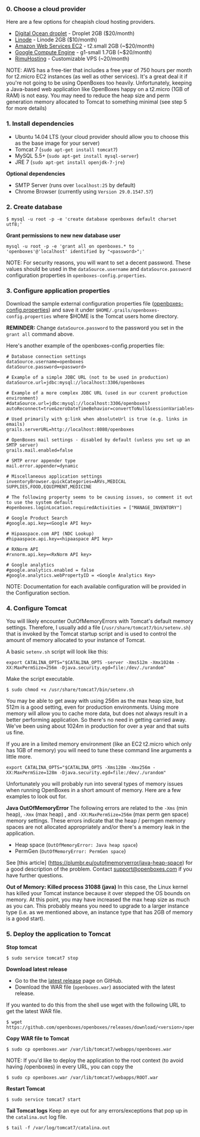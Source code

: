 ### 0. Choose a cloud provider
Here are a few options for cheapish cloud hosting providers.

* [Digital Ocean droplet](https://www.digitalocean.com/pricing/) - Droplet 2GB ($20/month)
* [Linode](https://www.linode.com/pricing) - Linode 2GB ($10/month)
* [Amazon Web Services EC2](http://www.ec2instances.info/) - t2.small 2GB (~$20/month)
* [Google Compute Engine](https://cloud.google.com/compute/pricing) - g1-small 1.7GB (~$20/month)
* [RimuHosting](https://rimuhosting.com/order/v2orderstart.jsp) - Customizable VPS (~20/month)

NOTE: AWS has a free-tier that includes a free year of 750 hours per month for t2.micro EC2 instances (as well as other services). It's a great deal it if you're not going to be using OpenBoxes too heavily. Unfortunately, keeping a Java-based web application like OpenBoxes happy on a t2.micro (1GB of RAM) is not easy. You may need to reduce the heap size and perm generation memory allocated to Tomcat to something minimal (see step 5 for more details)

### 1. Install dependencies
* Ubuntu 14.04 LTS (your cloud provider should allow you to choose this as the base image for your server)
* Tomcat 7 (`sudo apt-get install tomcat7`)
* MySQL 5.5+ (`sudo apt-get install mysql-server`)
* JRE 7 (`sudo apt-get install openjdk-7-jre`)

**Optional dependencies**
* SMTP Server (runs over `localhost:25` by default)
* Chrome Browser (currently using `Version 29.0.1547.57`)

### 2. Create database 
```
$ mysql -u root -p -e 'create database openboxes default charset utf8;'
```

**Grant permissions to new new database user**
```
mysql -u root -p -e 'grant all on openboxes.* to 'openboxes'@'localhost' identified by "<password>";'
```
NOTE: For security reasons, you will want to set a decent password.  These values should be used in the `dataSource.username` and `dataSource.password` configuration properties in `openboxes-config.properties`.

### 3. Configure application properties
Download the sample external configuration properties file ([openboxes-config.properties](https://github.com/openboxes/openboxes/blob/master/deploy/openboxes-config.properties)) and save it under `$HOME/.grails/openboxes-config.properties` where $HOME is the Tomcat users home directory.

**REMINDER:** Change `dataSource.password` to the password you set in the `grant all` command above.

Here's another example of the openboxes-config.properties file:
```
# Database connection settings
dataSource.username=openboxes
dataSource.password=<password>

# Example of a simple JDBC URL (not to be used in production)
dataSource.url=jdbc:mysql://localhost:3306/openboxes

# Example of a more complex JDBC URL (used in our ccurent production environment)
#dataSource.url=jdbc:mysql://localhost:3306/openboxes?autoReconnect=true&zeroDateTimeBehavior=convertToNull&sessionVariables=storage_engine=InnoDB

# Used primarily with g:link when absoluteUrl is true (e.g. links in emails)
grails.serverURL=http://localhost:8080/openboxes

# OpenBoxes mail settings - disabled by default (unless you set up an SMTP server)
grails.mail.enabled=false

# SMTP error appender type
mail.error.appender=dynamic

# Miscellaneous application settings
inventoryBrowser.quickCategories=ARVs,MEDICAL SUPPLIES,FOOD,EQUIPMENT,MEDICINE

# The following property seems to be causing issues, so comment it out to use the system default
#openboxes.loginLocation.requiredActivities = ["MANAGE_INVENTORY"]

# Google Product Search
#google.api.key=<Google API key>

# Hipaaspace.com API (NDC Lookup)
#hipaaspace.api.key=<hipaaspace API key>

# RXNorm API
#rxnorm.api.key=<RxNorm API key>

# Google analytics
#google.analytics.enabled = false
#google.analytics.webPropertyID = <Google Analytics Key>
```

NOTE: Documentation for each available configuration will be provided in the Configuration section.

### 4. Configure Tomcat
You will likely encounter OutOfMemoryErrors with Tomcat's default memory settings.  Therefore, I usually add a file (`/usr/share/tomcat7/bin/setenv.sh`) that is invoked by the Tomcat startup script and is used to control the amount of memory allocated to your instance of Tomcat.

A basic `setenv.sh` script will look like this:  
```
export CATALINA_OPTS="$CATALINA_OPTS -server -Xms512m -Xmx1024m -XX:MaxPermSize=256m -Djava.security.egd=file:/dev/./urandom"
```
Make the script executable.
```
$ sudo chmod +x /usr/share/tomcat7/bin/setenv.sh 
```
You may be able to get away with using 256m as the max heap size, but 512m is a good setting, even for production environments.  Using more memory will allow you to cache more data, but does not always result in a better performing application.  So there's no need in getting carried away.  We've been using about 1024m in production for over a year and that suits us fine.    

If you are in a limited memory environment (like an EC2 t2.micro which only has 1GB of memory) you will need to tune these command line arguments a little more. 
```
export CATALINA_OPTS="$CATALINA_OPTS -Xms128m -Xmx256m -XX:MaxPermSize=128m -Djava.security.egd=file:/dev/./urandom"
```

Unfortunately you will probably run into several types of memory issues when running OpenBoxes in a short amount of memory. Here are a few examples to look out for.

**Java OutOfMemoryError**
The following errors are related to the `-Xms` (min heap), `-Xmx` (max heap) , and `-XX:MaxPermSize=256m` (max perm gen space) memory settings. These errors indicate that the heap / permgen memory spaces are not allocated appropriately and/or there's a memory leak in the application. 

* Heap space (`OutOfMemoryError: Java heap space`)
* PermGen (`OutOfMemoryError: PermGen space`)

See [this article] (https://plumbr.eu/outofmemoryerror/java-heap-space) for a good description of the problem. Contact [support@openboxes.com](support@openboxes.com) if you have further questions.

**Out of Memory: Killed process 31088 (java)**
In this case, the Linux kernel has killed your  Tomcat instance because it over stepped the OS bounds on memory. At this point, you may have increased the max heap size as much as you can. This probably means you need to upgrade to a larger instance type (i.e. as we mentioned above, an instance type that has 2GB of memory is a good start).

### 5. Deploy the application to Tomcat

**Stop tomcat**
```
$ sudo service tomcat7 stop
```

**Download latest release**
* Go to the the [latest release](https://github.com/openboxes/openboxes/releases/latest) page on GitHub.
* Download the WAR file (`openboxes.war`) associated with the latest release.

If you wanted to do this from the shell use wget with the following URL to get the latest WAR file.
```
$ wget https://github.com/openboxes/openboxes/releases/download/<version>/openboxes.war
```

**Copy WAR file to Tomcat**
```
$ sudo cp openboxes.war /var/lib/tomcat7/webapps/openboxes.war
```

NOTE: If you'd like to deploy the application to the root context (to avoid having /openboxes) in every URL, you can copy the 
```
$ sudo cp openboxes.war /var/lib/tomcat7/webapps/ROOT.war
```

**Restart Tomcat**
```
$ sudo service tomcat7 start
```

**Tail Tomcat logs**
Keep an eye out for any errors/exceptions that pop up in the `catalina.out` log file.
```
$ tail -f /var/log/tomcat7/catalina.out
```


